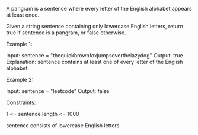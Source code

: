 A pangram is a sentence where every letter of the English alphabet appears at least once.

Given a string sentence containing only lowercase English letters, return true if sentence is a pangram, or false otherwise.

 

Example 1:

Input: sentence = "thequickbrownfoxjumpsoverthelazydog"
Output: true
Explanation: sentence contains at least one of every letter of the English alphabet.

Example 2:

Input: sentence = "leetcode"
Output: false
 

Constraints:

1 <= sentence.length <= 1000

sentence consists of lowercase English letters.
